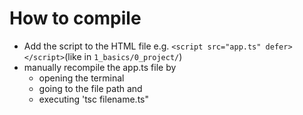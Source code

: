 # How to compile

- Add the script to the HTML file e.g. `<script src="app.ts" defer></script>`(like in `1_basics/0_project/`)
- manually recompile the app.ts file by
  - opening the terminal
  - going to the file path and
  - executing 'tsc filename.ts"
